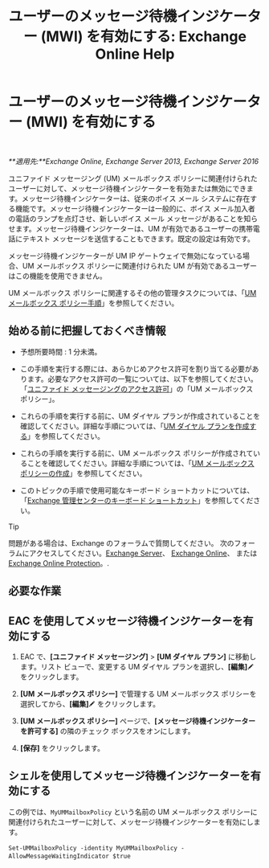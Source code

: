 ﻿---
title: 'ユーザーのメッセージ待機インジケーター (MWI) を有効にする: Exchange Online Help'
TOCTitle: ユーザーのメッセージ待機インジケーター (MWI) を有効にする
ms:assetid: 3d0ca657-00b6-4108-a850-b092fede1f75
ms:mtpsurl: https://technet.microsoft.com/ja-jp/library/Dd335216(v=EXCHG.150)
ms:contentKeyID: 50555762
ms.date: 05/22/2018
mtps_version: v=EXCHG.150
ms.translationtype: HT
---

# ユーザーのメッセージ待機インジケーター (MWI) を有効にする

 

_**適用先:**Exchange Online, Exchange Server 2013, Exchange Server 2016_

ユニファイド メッセージング (UM) メールボックス ポリシーに関連付けられたユーザーに対して、メッセージ待機インジケーターを有効または無効にできます。メッセージ待機インジケーターは、従来のボイス メール システムに存在する機能です。メッセージ待機インジケーターは一般的に、ボイス メール加入者の電話のランプを点灯させ、新しいボイス メール メッセージがあることを知らせます。メッセージ待機インジケーターは、UM が有効であるユーザーの携帯電話にテキスト メッセージを送信することもできます。既定の設定は有効です。

メッセージ待機インジケーターが UM IP ゲートウェイで無効になっている場合、UM メールボックス ポリシーに関連付けられた UM が有効であるユーザーはこの機能を使用できません。

UM メールボックス ポリシーに関連するその他の管理タスクについては、「[UM メールボックス ポリシー手順](um-mailbox-policy-procedures-exchange-2013-help.md)」を参照してください。

## 始める前に把握しておくべき情報

  - 予想所要時間 : 1 分未満。

  - この手順を実行する際には、あらかじめアクセス許可を割り当てる必要があります。必要なアクセス許可の一覧については、以下を参照してください。「[ユニファイド メッセージングのアクセス許可](unified-messaging-permissions-exchange-2013-help.md)」の「UM メールボックス ポリシー」。

  - これらの手順を実行する前に、UM ダイヤル プランが作成されていることを確認してください。詳細な手順については、「[UM ダイヤル プランを作成する](create-a-um-dial-plan-exchange-2013-help.md)」を参照してください。

  - これらの手順を実行する前に、UM メールボックス ポリシーが作成されていることを確認してください。詳細な手順については、「[UM メールボックス ポリシーの作成](create-a-um-mailbox-policy-exchange-2013-help.md)」を参照してください。

  - このトピックの手順で使用可能なキーボード ショートカットについては、「[Exchange 管理センターのキーボード ショートカット](keyboard-shortcuts-in-the-exchange-admin-center-exchange-online-protection-help.md)」を参照してください。


> [!TIP]
> 問題がある場合は、Exchange のフォーラムで質問してください。 次のフォーラムにアクセスしてください。<A href="https://go.microsoft.com/fwlink/p/?linkid=60612">Exchange Server</A>、 <A href="https://go.microsoft.com/fwlink/p/?linkid=267542">Exchange Online</A>、 または <A href="https://go.microsoft.com/fwlink/p/?linkid=285351">Exchange Online Protection</A>。.



## 必要な作業

## EAC を使用してメッセージ待機インジケーターを有効にする

1.  EAC で、**\[ユニファイド メッセージング\]** \> **\[UM ダイヤル プラン\]** に移動します。リスト ビューで、変更する UM ダイヤル プランを選択し、**\[編集\]**![編集アイコン](images/Bb124582.6f53ccb2-1f13-4c02-bea0-30690e6ea71d(EXCHG.150).gif "編集アイコン") をクリックします。

2.  **\[UM メールボックス ポリシー\]** で管理する UM メールボックス ポリシーを選択してから、**\[編集\]**![編集アイコン](images/Bb124582.6f53ccb2-1f13-4c02-bea0-30690e6ea71d(EXCHG.150).gif "編集アイコン") をクリックします。

3.  **\[UM メールボックス ポリシー\]** ページで、**\[メッセージ待機インジケーターを許可する\]** の隣のチェック ボックスをオンにします。

4.  **\[保存\]** をクリックします。

## シェルを使用してメッセージ待機インジケーターを有効にする

この例では、`MyUMMailboxPolicy` という名前の UM メールボックス ポリシーに関連付けられたユーザーに対して、メッセージ待機インジケーターを有効にします。

    Set-UMMailboxPolicy -identity MyUMMailboxPolicy -AllowMessageWaitingIndicator $true

